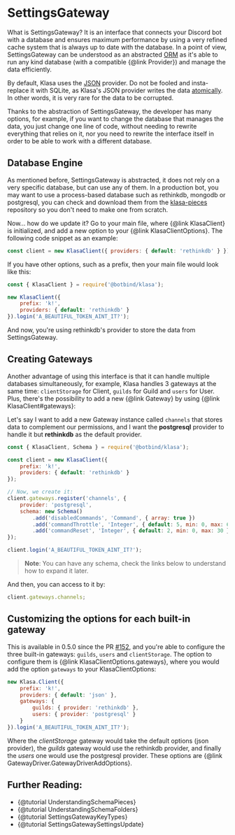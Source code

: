 # SettingsGateway

What is SettingsGateway? It is an interface that connects your Discord bot with a database and ensures maximum performance by using a very refined cache system that is always up to date with the database. In a point of view, SettingsGateway can be understood as an abstracted [ORM](https://en.wikipedia.org/wiki/Object-relational_mapping) as it's able to run any kind database (with a compatible {@link Provider}) and manage the data efficiently.

By default, Klasa uses the [JSON](https://github.com/dirigeants/klasa/blob/master/src/providers/json.js) provider. Do not be fooled and insta-replace it with SQLite, as Klasa's JSON provider writes the data [atomically](https://en.wikipedia.org/wiki/Atomicity_%28database_systems%29). In other words, it is very rare for the data to be corrupted.

Thanks to the abstraction of SettingsGateway, the developer has many options, for example, if you want to change the database that manages the data, you just change one line of code, without needing to rewrite everything that relies on it, nor you need to rewrite the interface itself in order to be able to work with a different database.

## Database Engine

As mentioned before, SettingsGateway is abstracted, it does not rely on a very specific database, but can use any of them. In a production bot, you may want to use a process-based database such as rethinkdb, mongodb or postgresql, you can check and download them from the [klasa-pieces](https://github.com/dirigeants/klasa-pieces/) repository so you don't need to make one from scratch.

Now... how do we update it? Go to your main file, where {@link KlasaClient} is initialized, and add a new option to your {@link KlasaClientOptions}. The following code snippet as an example:

```javascript
const client = new KlasaClient({ providers: { default: 'rethinkdb' } });
```

If you have other options, such as a prefix, then your main file would look like this:

```javascript
const { KlasaClient } = require('@botbind/klasa');

new KlasaClient({
	prefix: 'k!',
	providers: { default: 'rethinkdb' }
}).login('A_BEAUTIFUL_TOKEN_AINT_IT?');
```

And now, you're using rethinkdb's provider to store the data from SettingsGateway.

## Creating Gateways

Another advantage of using this interface is that it can handle multiple databases simultaneously, for example, Klasa handles 3 gateways at the same time: `clientStorage` for Client, `guilds` for Guild and `users` for User. Plus, there's the possibility to add a new {@link Gateway} by using {@link KlasaClient#gateways}:

Let's say I want to add a new Gateway instance called `channels` that stores data to complement our permissions, and I want the **postgresql** provider to handle it but **rethinkdb** as the default provider.

```javascript
const { KlasaClient, Schema } = require('@botbind/klasa');

const client = new KlasaClient({
	prefix: 'k!',
	providers: { default: 'rethinkdb' }
});

// Now, we create it:
client.gateways.register('channels', {
	provider: 'postgresql',
	schema: new Schema()
		.add('disabledCommands', 'Command', { array: true })
		.add('commandThrottle', 'Integer', { default: 5, min: 0, max: 60 })
		.add('commandReset', 'Integer', { default: 2, min: 0, max: 30 })
});

client.login('A_BEAUTIFUL_TOKEN_AINT_IT?');
```

> **Note**: You can have any schema, check the links below to understand how to expand it later.

And then, you can access to it by:

```javascript
client.gateways.channels;
```

## Customizing the options for each built-in gateway

This is available in 0.5.0 since the PR [#152](https://github.com/dirigeants/klasa/pull/152), and you're able to configure the three built-in gateways: `guilds`, `users` and `clientStorage`. The option to configure them is {@link KlasaClientOptions.gateways}, where you would add the option `gateways` to your KlasaClientOptions:

```javascript
new Klasa.Client({
	prefix: 'k!',
	providers: { default: 'json' },
	gateways: {
		guilds: { provider: 'rethinkdb' },
		users: { provider: 'postgresql' }
	}
}).login('A_BEAUTIFUL_TOKEN_AINT_IT?');
```

Where the *clientStorage* gateway would take the default options (json provider), the *guilds* gateway would use the rethinkdb provider, and finally the *users* one would use the postgresql provider. These options are {@link GatewayDriver.GatewayDriverAddOptions}.

## Further Reading:

- {@tutorial UnderstandingSchemaPieces}
- {@tutorial UnderstandingSchemaFolders}
- {@tutorial SettingsGatewayKeyTypes}
- {@tutorial SettingsGatewaySettingsUpdate}
